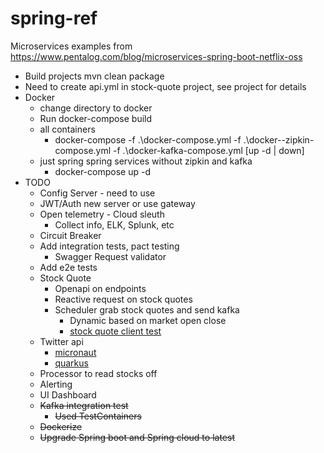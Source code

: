 # spring-ref
Microservices examples from https://www.pentalog.com/blog/microservices-spring-boot-netflix-oss

* Build projects mvn clean package
* Need to create api.yml in stock-quote project, see project for details
* Docker
  * change directory to docker
  * Run docker-compose build
  * all containers
    * docker-compose -f .\docker-compose.yml -f .\docker--zipkin-compose.yml -f .\docker-kafka-compose.yml [up -d | down]
  * just spring spring services without zipkin and kafka 
    * docker-compose up -d
* TODO
  * Config Server - need to use
  * JWT/Auth new server or use gateway
  * Open telemetry - Cloud sleuth 
    * Collect info, ELK, Splunk, etc
  * Circuit Breaker
  * Add integration tests, pact testing
    * Swagger Request validator
  * Add e2e tests
  * Stock Quote
    * Openapi on endpoints
    * Reactive request on stock quotes
    * Scheduler grab stock quotes and send kafka
      * Dynamic based on market open close
      * [stock quote client test](https://www.baeldung.com/spring-mocking-webclient)
  * Twitter api
    * [micronaut](https://guides.micronaut.io/latest/creating-your-first-micronaut-app-maven-java.html)
    * [quarkus](https://quarkus.io/get-started/)
  * Processor to read stocks off
  * Alerting
  * UI Dashboard
  * ~~Kafka integration test~~
    * ~~Used TestContainers~~
  * ~~Dockerize~~
  * ~~Upgrade Spring boot and Spring cloud to latest~~

